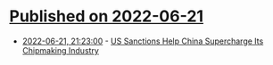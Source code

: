 # [Published on 2022-06-21](index.md)

* [2022-06-21, 21:23:00](https://tech.slashdot.org/story/22/06/21/1929210/us-sanctions-help-china-supercharge-its-chipmaking-industry?utm_source=rss1.0mainlinkanon&utm_medium=feed) - [US Sanctions Help China Supercharge Its Chipmaking Industry](https://tech.slashdot.org/story/22/06/21/1929210/us-sanctions-help-china-supercharge-its-chipmaking-industry?utm_source=rss1.0mainlinkanon&utm_medium=feed)
